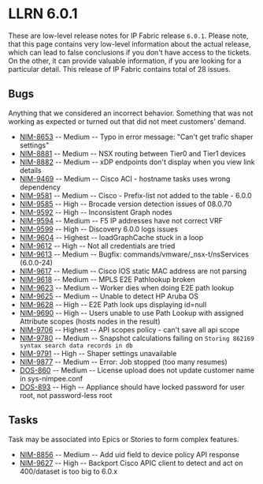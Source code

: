 # LLRN 6.0.1

These are low-level release notes for IP Fabric release `6.0.1`. Please note, that this page contains very low-level information about the actual release, which can lead to false conclusions if you don't have access to the tickets. On the other, it can provide valuable information, if you are looking for a particular detail. This release of IP Fabric contains total of 28 issues.

## Bugs

Anything that we considered an incorrect behavior. Something that was not working as expected or turned out that did not meet customers' demand.

- [NIM-8653](https://ipfabric.atlassian.net/browse/NIM-8653) -- Medium -- Typo in error message: "Can't get trafic shaper settings"
- [NIM-8881](https://ipfabric.atlassian.net/browse/NIM-8881) -- Medium -- NSX routing between Tier0 and Tier1 devices
- [NIM-8882](https://ipfabric.atlassian.net/browse/NIM-8882) -- Medium -- xDP endpoints don't display when you view link details
- [NIM-9469](https://ipfabric.atlassian.net/browse/NIM-9469) -- Medium -- Cisco ACI - hostname tasks uses wrong dependency
- [NIM-9581](https://ipfabric.atlassian.net/browse/NIM-9581) -- Medium -- Cisco - Prefix-list not added to the table - 6.0.0
- [NIM-9585](https://ipfabric.atlassian.net/browse/NIM-9585) -- High -- Brocade version detection issues of 08.0.70
- [NIM-9592](https://ipfabric.atlassian.net/browse/NIM-9592) -- High -- Inconsistent Graph nodes
- [NIM-9594](https://ipfabric.atlassian.net/browse/NIM-9594) -- Medium -- F5 IP addresses have not correct VRF
- [NIM-9599](https://ipfabric.atlassian.net/browse/NIM-9599) -- High -- Discovery 6.0.0 logs issues
- [NIM-9604](https://ipfabric.atlassian.net/browse/NIM-9604) -- Highest -- loadGraphCache stuck in a loop
- [NIM-9612](https://ipfabric.atlassian.net/browse/NIM-9612) -- High -- Not all credentials are tried
- [NIM-9613](https://ipfabric.atlassian.net/browse/NIM-9613) -- Medium -- Bugfix: commands/vmware/_nsx-t/nsServices (6.0.0-24)
- [NIM-9617](https://ipfabric.atlassian.net/browse/NIM-9617) -- Medium -- Cisco IOS static MAC address are not parsing
- [NIM-9618](https://ipfabric.atlassian.net/browse/NIM-9618) -- Medium -- MPLS E2E Pathlookup broken
- [NIM-9623](https://ipfabric.atlassian.net/browse/NIM-9623) -- Medium -- Worker dies when doing E2E path lookup
- [NIM-9625](https://ipfabric.atlassian.net/browse/NIM-9625) -- Medium -- Unable to detect HP Aruba OS
- [NIM-9628](https://ipfabric.atlassian.net/browse/NIM-9628) -- High -- E2E Path look ups displaying id=null
- [NIM-9690](https://ipfabric.atlassian.net/browse/NIM-9690) -- High -- Users unable to use Path Lookup with assigned Attribute scopes (hosts nodes in the result)
- [NIM-9706](https://ipfabric.atlassian.net/browse/NIM-9706) -- Highest -- API scopes policy - can't save all api scope
- [NIM-9780](https://ipfabric.atlassian.net/browse/NIM-9780) -- Medium -- Snapshot calculations failing on `Storing 862169 syntax search data records in db`
- [NIM-9791](https://ipfabric.atlassian.net/browse/NIM-9791) -- High -- Shaper settings unavailable
- [NIM-9877](https://ipfabric.atlassian.net/browse/NIM-9877) -- Medium -- Error: Job stopped (too many resumes)
- [DOS-860](https://ipfabric.atlassian.net/browse/DOS-860) -- Medium -- License upload does not update customer name in sys-nimpee.conf
- [DOS-893](https://ipfabric.atlassian.net/browse/DOS-893) -- High -- Appliance should have locked password for user root, not password-less root

## Tasks

Task may be associated into Epics or Stories to form complex features.

- [NIM-8856](https://ipfabric.atlassian.net/browse/NIM-8856) -- Medium -- Add uid field to device policy API response
- [NIM-9627](https://ipfabric.atlassian.net/browse/NIM-9627) -- High -- Backport Cisco APIC client to detect and act on 400/dataset is too big to 6.0.x
